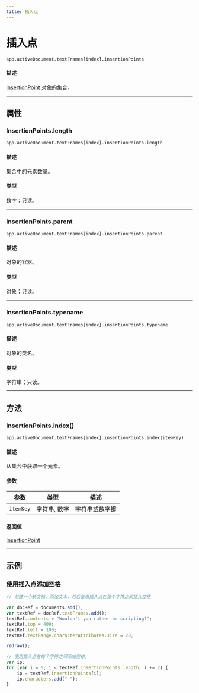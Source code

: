 ```yaml
---
title: 插入点
---
```

# 插入点

`app.activeDocument.textFrames[index].insertionPoints`

#### 描述

[InsertionPoint](.././InsertionPoint) 对象的集合。

---

## 属性

### InsertionPoints.length

`app.activeDocument.textFrames[index].insertionPoints.length`

#### 描述

集合中的元素数量。

#### 类型

数字；只读。

---

### InsertionPoints.parent

`app.activeDocument.textFrames[index].insertionPoints.parent`

#### 描述

对象的容器。

#### 类型

对象；只读。

---

### InsertionPoints.typename

`app.activeDocument.textFrames[index].insertionPoints.typename`

#### 描述

对象的类名。

#### 类型

字符串；只读。

---

## 方法

### InsertionPoints.index()

`app.activeDocument.textFrames[index].insertionPoints.index(itemKey)`

#### 描述

从集合中获取一个元素。

#### 参数

| 参数      | 类型     | 描述         |
| --------- | -------------- | ------------------ |
| `itemKey` | 字符串, 数字   | 字符串或数字键     |

#### 返回值

[InsertionPoint](.././InsertionPoint)

---

## 示例

### 使用插入点添加空格

```javascript
// 创建一个新文档，添加文本，然后使用插入点在每个字符之间插入空格

var docRef = documents.add();
var textRef = docRef.textFrames.add();
textRef.contents = "Wouldn't you rather be scripting?";
textRef.top = 400;
textRef.left = 100;
textRef.textRange.characterAttributes.size = 20;

redraw();

// 使用插入点在每个字符之间添加空格。
var ip;
for (var i = 0; i < textRef.insertionPoints.length; i += 2) {
    ip = textRef.insertionPoints[i];
    ip.characters.add(" ");
}
```
